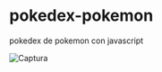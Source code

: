 # pokedex-pokemon
pokedex de pokemon con  javascript

![Captura](https://user-images.githubusercontent.com/48741834/100911571-68576580-349d-11eb-80eb-455296b49f73.PNG)
